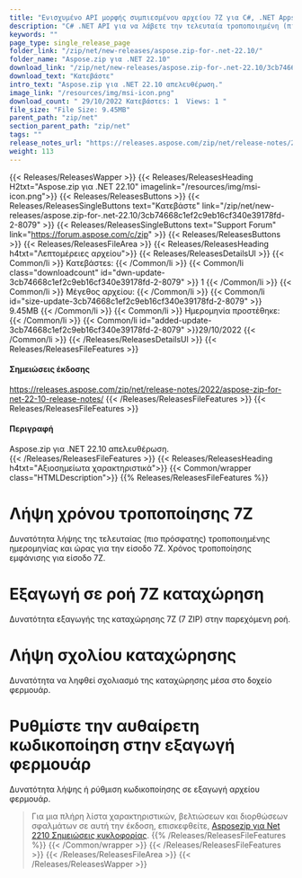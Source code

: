 ```yaml
---
title: "Ενισχυμένο API μορφής συμπιεσμένου αρχείου 7Z για C#, .NET Apps" 
description: "C# .NET API για να λάβετε την τελευταία τροποποιημένη (πιο πρόσφατη) ημερομηνία & ώρα για την είσοδο 7Z, Extract 7 Entry zip σε παρέχονται ροή, να πάρει ή να ρυθμίσει την κωδικοποίηση στην εξαγωγή αρχείου." 
keywords: ""
page_type: single_release_page
folder_link: "/zip/net/new-releases/aspose.zip-for-.net-22.10/"
folder_name: "Aspose.zip για .NET 22.10" 
download_link: "/zip/net/new-releases/aspose.zip-for-.net-22.10/3cb74668c1ef2c9eb16cf340e39178fd-2-8079"
download_text: "Κατεβάστε" 
intro_text: "Aspose.zip για .NET 22.10 απελευθέρωση." 
image_link: "/resources/img/msi-icon.png"
download_count: " 29/10/2022 Κατεβάστεs: 1  Views: 1 "
file_size: "File Size: 9.45MB"
parent_path: "zip/net"
section_parent_path: "zip/net"
tags: ""
release_notes_url: "https://releases.aspose.com/zip/net/release-notes/2022/aspose-zip-for-net-22-10-release-notes/"
weight: 113
---
```

{{< Releases/ReleasesWapper >}}
{{< Releases/ReleasesHeading H2txt="Aspose.zip για .NET 22.10" imagelink="/resources/img/msi-icon.png">}}
{{< Releases/ReleasesButtons >}}
{{< Releases/ReleasesSingleButtons text="Κατεβάστε" link="/zip/net/new-releases/aspose.zip-for-.net-22.10/3cb74668c1ef2c9eb16cf340e39178fd-2-8079" >}}
{{< Releases/ReleasesSingleButtons text="Support Forum" link="https://forum.aspose.com/c/zip" >}}
{{< Releases/ReleasesButtons >}}
{{< Releases/ReleasesFileArea >}}
{{< Releases/ReleasesHeading h4txt="Λεπτομέρειες αρχείου">}}
{{< Releases/ReleasesDetailsUl >}}
{{< Common/li >}} Κατεβάστεs: {{< /Common/li >}}
{{< Common/li class="downloadcount" id="dwn-update-3cb74668c1ef2c9eb16cf340e39178fd-2-8079" >}} 1 {{< /Common/li >}}
{{< Common/li >}} Μέγεθος αρχείου: {{< /Common/li >}}
{{< Common/li id="size-update-3cb74668c1ef2c9eb16cf340e39178fd-2-8079" >}} 9.45MB {{< /Common/li >}}
{{< Common/li >}} Ημερομηνία προστέθηκε: {{< /Common/li >}}
{{< Common/li id="added-update-3cb74668c1ef2c9eb16cf340e39178fd-2-8079" >}}29/10/2022 {{< /Common/li >}}
{{< /Releases/ReleasesDetailsUl >}}
{{< Releases/ReleasesFileFeatures >}}
<h4>Σημειώσεις έκδοσης</h4>
<a href='https://releases.aspose.com/zip/net/release-notes/2022/aspose-zip-for-net-22-10-release-notes/'>https://releases.aspose.com/zip/net/release-notes/2022/aspose-zip-for-net-22-10-release-notes/</a>
{{< /Releases/ReleasesFileFeatures >}}
{{< Releases/ReleasesFileFeatures >}}
<h4>Περιγραφή</h4>
<div class="HTMLDescription">Aspose.zip για .NET 22.10 απελευθέρωση.</div>
{{< /Releases/ReleasesFileFeatures >}}
{{< Releases/ReleasesHeading h4txt="Αξιοσημείωτα χαρακτηριστικά">}}
{{< Common/wrapper class="HTMLDescription">}}
{{% Releases/ReleasesFileFeatures %}}

# Λήψη χρόνου τροποποίησης 7Z

Δυνατότητα λήψης της τελευταίας (πιο πρόσφατης) τροποποιημένης ημερομηνίας και ώρας για την είσοδο 7Z. Χρόνος τροποποίησης εμφάνισης για είσοδο 7Z.

# Εξαγωγή σε ροή 7Z καταχώρηση

Δυνατότητα εξαγωγής της καταχώρησης 7Z (7 ZIP) στην παρεχόμενη ροή.

# Λήψη σχολίου καταχώρησης

Δυνατότητα να ληφθεί σχολιασμό της καταχώρησης μέσα στο δοχείο φερμουάρ.

# Ρυθμίστε την αυθαίρετη κωδικοποίηση στην εξαγωγή φερμουάρ

Δυνατότητα λήψης ή ρύθμιση κωδικοποίησης σε εξαγωγή αρχείου φερμουάρ.

> Για μια πλήρη λίστα χαρακτηριστικών, βελτιώσεων και διορθώσεων σφαλμάτων σε αυτή την έκδοση, επισκεφθείτε, [Asposezip για Net 2210 Σημειώσεις κυκλοφορίας](https://releases.aspose.com/zip/net/release-notes/2022/aspose-zip-for-net-22-10-release-notes/).
{{% /Releases/ReleasesFileFeatures %}}
{{< /Common/wrapper >}}
{{< /Releases/ReleasesFileFeatures >}}
{{< /Releases/ReleasesFileArea >}}
{{< /Releases/ReleasesWapper >}}
